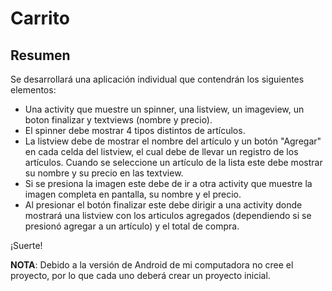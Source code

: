 # Carrito

## Resumen  

Se desarrollará una aplicación individual que contendrán los siguientes elementos:

- Una activity que muestre un spinner, una listview, un imageview, un boton finalizar y textviews (nombre y precio).  
-  El spinner debe mostrar 4 tipos distintos de artículos.  
- La listview debe de mostrar el nombre del artículo y un botón "Agregar" en cada celda del listview, el cual debe de llevar un registro de los artículos. Cuando se seleccione un artículo de la lista este debe mostrar su nombre y su precio en las textview. 
- Si se presiona la imagen este debe de ir a otra activity que muestre la imagen completa en pantalla, su nombre y el precio.
- Al presionar el botón finalizar este debe dirigir a una activity donde mostrará una listview con los articulos agregados (dependiendo si se presionó agregar a un artículo) y el total de compra.  

¡Suerte!

**NOTA**: Debido a la versión de Android de mi computadora no cree el proyecto, por lo que cada uno deberá crear un proyecto inicial.